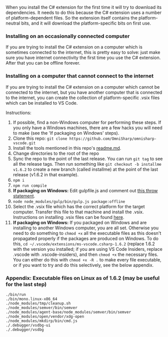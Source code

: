 When you install the C# extension for the first time it will try to download its dependencies. It needs to do this because the C# extension uses a number of platform-dependent files. So the extension itself contains the platform-neutral bits, and it will download the platform-specific bits on first use.

### Installing on an occasionally connected computer

If you are trying to install the C# extension on a computer which is sometimes connected to the internet, this is pretty easy to solve: just make sure you have internet connectivity the first time you use the C# extension. After that you can be offline forever.

### Installing on a computer that cannot connect to the internet

If you are trying to install the C# extension on a computer which cannot be connected to the internet, but you have another computer that is connected to the internet, you can create the collection of platform-specific .vsix files which can be installed to VS Code.

Instructions:

1. If possible, find a non-Windows computer for performing these steps. If you only have a Windows machines, there are a few hacks you will need to make (see the 'If packaging on Windows' steps).
2. Clone this repo: `git clone https://github.com/OmniSharp/omnisharp-vscode.git`
3. Install the tools mentioned in this repo's [readme.md](https://github.com/OmniSharp/omnisharp-vscode/#development).
4. Change directories to the root of the repo
5. Sync the repo to the point of the last release. You can run `git tag` to see all the release tags. Then run something like `git checkout -b installme v1.6.2` to create a new branch (called installme) at the point of the last release (v1.6.2 in that example).
6. `npm i`
7. `npm run compile`
8. **If packaging on Windows:** Edit gulpfile.js and comment out [this throw statement](https://github.com/OmniSharp/omnisharp-vscode/blob/b5eebb25936b3d52120c3adfa9d257cf8c0dc004/gulpfile.js#L95).
9. `node node_modules/gulp/bin/gulp.js package:offline`
10. Select the .vsix file which has the correct platform for the target computer. Transfer this file to that machine and install the .vsix. Instructions on installing .vsix files can be found [here](https://github.com/OmniSharp/omnisharp-vscode/wiki/Installing-Beta-Releases). 
11. **If packaging on Windows:** If you packaged on Windows and are installing to another Windows computer, you are all set. Otherwise you need to do something to `chmod +x` all the executable files as this doesn't propagated properly if the packages are produced on Windows. To do this, `cd ~/.vscode/extensions/ms-vscode.csharp-1.6.2` (replace 1.6.2 with the version you installed; if you are using VS Code Insiders, replace .vscode with .vscode-insiders), and then `chmod +x` the necessary files. You can either do this with `chmod +x -R .` to make every file executable, or if you want to try and do this selectively, see the below appendix.

### Appendix: Executable files on Linux as of 1.6.2 (may be useful for the last step)
```
./bin/run
./bin/mono.linux-x86_64
./node_modules/tmp/cleanup.sh
./node_modules/semver/bin/semver
./node_modules/agent-base/node_modules/semver/bin/semver
./node_modules/open/vendor/xdg-open
./node_modules/mkdirp/bin/cmd.js
./.debugger/vsdbg-ui
./.debugger/vsdbg
```